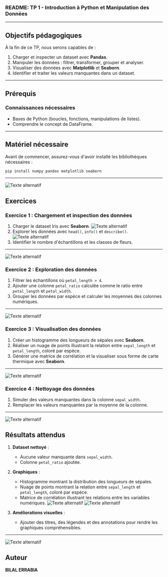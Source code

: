 ### README: TP 1 - Introduction à Python et Manipulation des Données

---

## **Objectifs pédagogiques**

À la fin de ce TP, nous serons capables de :
1. Charger et inspecter un dataset avec **Pandas**.
2. Manipuler les données : filtrer, transformer, grouper et analyser.
3. Visualiser des données avec **Matplotlib** et **Seaborn**.
4. Identifier et traiter les valeurs manquantes dans un dataset.

---

## **Prérequis**

### Connaissances nécessaires
- Bases de Python (boucles, fonctions, manipulations de listes).
- Comprendre le concept de DataFrame.

---

## **Matériel nécessaire**
Avant de commencer, assurez-vous d'avoir installé les bibliothèques nécessaires :

```bash
pip install numpy pandas matplotlib seaborn
```
---
 ![Texte alternatif](1.jpg)

## **Exercices**

### **Exercice 1 : Chargement et inspection des données**
1. Charger le dataset Iris avec **Seaborn**.
  ![Texte alternatif](2.jpg)
2. Explorer les données avec `head()`, `info()` et `describe()`.
  ![Texte alternatif](3.jpg)
3. Identifier le nombre d'échantillons et les classes de fleurs.

---
  ![Texte alternatif](4.jpg)
### **Exercice 2 : Exploration des données**
1. Filtrer les échantillons où `petal_length > 4`.
2. Ajouter une colonne `petal_ratio` calculée comme le ratio entre `petal_length` et `petal_width`.
3. Grouper les données par espèce et calculer les moyennes des colonnes numériques.

---
  ![Texte alternatif](5.jpg)
### **Exercice 3 : Visualisation des données**
1. Créer un histogramme des longueurs de sépales avec **Seaborn**.
2. Réaliser un nuage de points illustrant la relation entre `sepal_length` et `petal_length`, coloré par espèce.
3. Générer une matrice de corrélation et la visualiser sous forme de carte thermique avec **Seaborn**.

---
  ![Texte alternatif](6.jpg)
### **Exercice 4 : Nettoyage des données**
1. Simuler des valeurs manquantes dans la colonne `sepal_width`.
2. Remplacer les valeurs manquantes par la moyenne de la colonne.

---
  ![Texte alternatif](7.jpg)

## **Résultats attendus**

1. **Dataset nettoyé** :
   - Aucune valeur manquante dans `sepal_width`.
   - Colonne `petal_ratio` ajoutée.

2. **Graphiques** :
   - Histogramme montrant la distribution des longueurs de sépales.
   - Nuage de points montrant la relation entre `sepal_length` et `petal_length`, coloré par espèce.
   - Matrice de corrélation illustrant les relations entre les variables numériques.
  ![Texte alternatif](8.1.jpg)
  ![Texte alternatif](8.2.jpg)
3. **Améliorations visuelles** :
   - Ajouter des titres, des légendes et des annotations pour rendre les graphiques compréhensibles.

---
  ![Texte alternatif](9.jpg)
## **Auteur**
**BILAL ERRABIA**